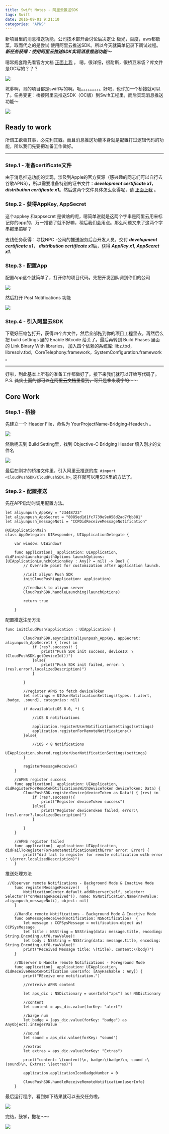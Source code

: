 ```yaml
---
title: Swift Notes - 阿里云推送SDK
tags: Swift
date: 2016-09-01 9:21:10
categories: "APNS"
---
```


新项目里的消息推送功能，公司技术部开会讨论后决定让 极光，百度，aws都歇菜，取而代之的是尝试 使用阿里云推送SDK。所以今天就简单记录下调试过程。
***新任务获得：使用阿里云推送SDK实现消息推送功能～***

<!--more-->

嗯常规套路先看官方文档 [正面上我][1] 。 嗯，很详细，很耐斯，很桥豆麻袋？库文件是OC写的？？？

![][2]

坑爹啊，哥的项目都是swift写的啊。呃。。。。。。。。。好吧，也许加一个桥接就可以了。任务变更：桥接阿里云推送SDK（OC版）到Swift工程里，而后实现消息推送功能～

![][3]



## Ready to work
所谓工欲善其事，必先利其器。而且消息推送功能本身就是配置打过逻辑代码的功能，所以我们先要把准备工作做好。

---------------------------------------

### Step.1 - 准备certificate文件

由于消息推送功能的实现，涉及到Apple的官方资源（感兴趣的同志们可以自行去谷歌APNS），所以需要准备特别的证书文件：***development certificate x1***， ***distribution certificate x1***。然后这两个文件具体怎么获得呢，请 [正面上我][4] 。


### Step.2 - 获得AppKey, AppSecret 

这个appkey 和appsecret 是做啥的呢，嗯简单说就是这两个字串是阿里云用来标记你的app的，万一推错了就不好嘛，稍后我们会用点。那么问题又来了这两个字串那里搞呢？

支线任务获得：寻找NPC -公司的推送服务后台开发人员，交付 ***development certificate x1***， ***distribution certificate x1***后，获得 ***AppKey x1***, ***AppSecret x1***.

### Step.3 - 配置App

配置App这个就简单了，打开你的项目代码。先把开发团队调到你们的公司

![][5]

然后打开 Post Notifications 功能

![][6]
### Step.4 - 引入阿里云SDK

下载好压缩包打开，获得四个库文件，然后全部拖到你的项目工程里去。再然后么把 build settings 里的 Enable Bitcode 给关了。最后再转到 Build Phases 里面的 Link Binary With libraries， 加入四个依赖的系统库: libz.tbd，libresolv.tbd，CoreTelephony.framework，SystemConfiguration.framework 。

---------------------------------------

好啦，到此基本上所有的准备工作都做好了。接下来我们就可以开始写代码了。P.S. ~~其实上面的都可以在阿里云文档里看到，哥只是拿来凑字的~~～～

## Core Work

### Step.1 - 桥接
先建立一个 Header File，命名为 YourProjectName-Bridging-Header.h 。 

![][7]

然后呢去到 Build Setting里，找到 Objective-C Bridging Header 填入刚才的文件名

![][8]

最后在刚才的桥接文件里，引入阿里云推送的库` #import <CloudPushSDK/CloudPushSDK.h>`, 这样就可以用SDK里的方法了。

### Step.2 - 配置推送
先在APP启动时调用配置方法。

```
let aliyunpush_AppKey = "23448723"
let aliyunpush_AppSecret = "8085ed1d1fc7739e9e058d2ad7fbb881"
let aliyunpush_messageNoti = "CCPDidReceiveMessageNotification"

@UIApplicationMain
class AppDelegate: UIResponder, UIApplicationDelegate {

    var window: UIWindow?

    func application(_ application: UIApplication, didFinishLaunchingWithOptions launchOptions: [UIApplicationLaunchOptionsKey : Any]? = nil) -> Bool {
        // Override point for customization after application launch.
        
        //init aliyun Push SDK
        initCloudPush(application: application)
        
        //feedback to aliyun server
        CloudPushSDK.handleLaunching(launchOptions)
        
        return true

    }
```

配置推送注册方法

```
func initCloudPush(application : UIApplication) {

        CloudPushSDK.asyncInit(aliyunpush_AppKey, appSecret: aliyunpush_AppSecret) { (res) in
            if (res?.success)! {
                print("Push SDK init success, deviceID: \(CloudPushSDK.getDeviceId())")
            }else{
                print("Push SDK init failed, error: \(res?.error?.localizedDescription)")
            }

        }
        
        //register APNS to fetch deviceToken
        let settings = UIUserNotificationSettings(types: [.alert, .badge, .sound], categories: nil)

        if #available(iOS 8.0, *) {
            
            //iOS 8 notifications
            
            application.registerUserNotificationSettings(settings)
            application.registerForRemoteNotifications()
        }else{
            
            //iOS < 8 Notifications
            UIApplication.shared.registerUserNotificationSettings(settings)
        }
        
        registerMessageReceive()
    }
    
    //APNS register success
    func application(_ application: UIApplication, didRegisterForRemoteNotificationsWithDeviceToken deviceToken: Data) {
        CloudPushSDK.registerDevice(deviceToken as Data!) { (res) in
            if (res?.success)!{
                print("Register deviceToken success")
            }else{
                print("Register deviceToken failed, error:\(res?.error?.localizedDescription)")
            }

        }
    }
    
    //APNS register failed
    func application(_ application: UIApplication, didFailToRegisterForRemoteNotificationsWithError error: Error) {
        print("did fail to register for remote notification with error : \(error.localizedDescription)")
    }
```

推送处理方法

```
 //Observer remote Notifications - Background Mode & Inactive Mode
    func registerMessageReceive()   {
        NotificationCenter.default.addObserver(self, selector: Selector(("onMessageReceived")), name: NSNotification.Name(rawValue: aliyunpush_messageNoti), object: nil)
    }
    
    //Handle remote Notifications - Background Mode & Inactive Mode
    func onMessageReceived(notification: NSNotification)  {
        let message : CCPSysMessage = notification.object as! CCPSysMessage
        let title : NSString = NSString(data: message.title, encoding: String.Encoding.utf8.rawValue)!
        let body : NSString = NSString(data: message.title, encoding: String.Encoding.utf8.rawValue)!
        print("Received Message title: \(title), content:\(body)")
    }
    
    //Observer & Handle remote Notifications - Foreground Mode
    func application(_ application: UIApplication, didReceiveRemoteNotification userInfo: [AnyHashable : Any]) {
        print("REceive one notification.")
        
        //retreive APNS content
        
        let aps_dic : NSDictionary = userInfo["aps"] as! NSDictionary
        
        //content
        let content = aps_dic.value(forKey: "alert")
        
        //barge num
        let badge = (aps_dic.value(forKey: "badge") as AnyObject).integerValue
        
        //sound
        let sound = aps_dic.value(forKey: "sound")
        
        //extras
        let extras = aps_dic.value(forKey: "Extras")
        
        print("content: \(content)\n, badge:\(badge)\n, sound :\(sound)\n, Extras: \(extras)")
        
        application.applicationIconBadgeNumber = 0
        
        CloudPushSDK.handleReceiveRemoteNotification(userInfo)
    }
```

最后运行程序，看到如下结果就可以去交任务啦。

![][9]

完结，鼓掌，撒花～～

![][10]

[1]:https://help.aliyun.com/document_detail/30072.html?spm=5176.doc30071.6.156.YoX0P8
[2]:https://cl.ly/hRAS/ExcuseMe.jpeg
[3]:https://cl.ly/hREs/challenge-accepted-meme.jpg
[4]:https://help.aliyun.com/document_detail/30071.html?spm=5176.doc30072.6.155.ItR8Ib
[5]:https://cl.ly/hQyC/aliyun_1.jpeg
[6]:https://cl.ly/hRCF/aliyun_2.png
[7]:https://cl.ly/hRGV/aliyun_3.jpeg
[8]:https://cl.ly/hRAR/aliyun_4.jpeg
[9]:https://cl.ly/hQrt/aliyun_8.png
[10]:https://cl.ly/hQsX/PrettyGood.png
